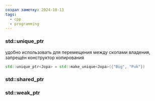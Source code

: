 ```yaml
---
создал заметку: 2024-10-13
tags:
  - cpp
  - programming
---
```

### std::unique_ptr

удобно использовать для перемещения между скопами владения, запрещён конструктор копирования 

```cpp 
std::unique_ptr<Jopa> = std::make_unique<Jopa>({"Big", "Puk"})
```

### std::shared_ptr
### std::weak_ptr
